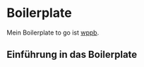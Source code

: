 # Boilerplate

Mein Boilerplate to go ist [wppb](https://wppb.me/).


## Einführung in das Boilerplate

<!-- ![wpbp homepage](/images/wppb-homepage.png) -->
